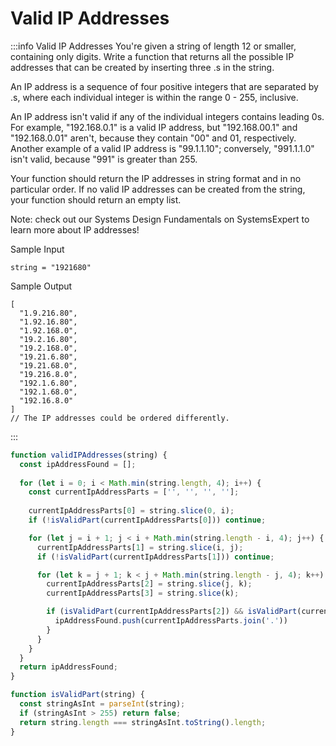 # Valid IP Addresses

:::info Valid IP Addresses
You're given a string of length 12 or smaller, containing only digits. Write a function that returns all the possible IP addresses that can be created by inserting three .s in the string.

An IP address is a sequence of four positive integers that are separated by .s, where each individual integer is within the range 0 - 255, inclusive.

An IP address isn't valid if any of the individual integers contains leading 0s. For example, "192.168.0.1" is a valid IP address, but "192.168.00.1" and "192.168.0.01" aren't, because they contain "00" and 01, respectively. Another example of a valid IP address is "99.1.1.10"; conversely, "991.1.1.0" isn't valid, because "991" is greater than 255.

Your function should return the IP addresses in string format and in no particular order. If no valid IP addresses can be created from the string, your function should return an empty list.

Note: check out our Systems Design Fundamentals on SystemsExpert to learn more about IP addresses!

Sample Input
```
string = "1921680"
```
Sample Output
```
[
  "1.9.216.80",
  "1.92.16.80",
  "1.92.168.0",
  "19.2.16.80",
  "19.2.168.0",
  "19.21.6.80",
  "19.21.68.0",
  "19.216.8.0",
  "192.1.6.80",
  "192.1.68.0",
  "192.16.8.0"
]
// The IP addresses could be ordered differently.
```
:::

```js title="Solution "
function validIPAddresses(string) {
  const ipAddressFound = [];
  
  for (let i = 0; i < Math.min(string.length, 4); i++) {
    const currentIpAddressParts = ['', '', '', ''];
    
    currentIpAddressParts[0] = string.slice(0, i);
    if (!isValidPart(currentIpAddressParts[0])) continue;

    for (let j = i + 1; j < i + Math.min(string.length - i, 4); j++) {
      currentIpAddressParts[1] = string.slice(i, j);
      if (!isValidPart(currentIpAddressParts[1])) continue;

      for (let k = j + 1; k < j + Math.min(string.length - j, 4); k++) {
        currentIpAddressParts[2] = string.slice(j, k);
        currentIpAddressParts[3] = string.slice(k);

        if (isValidPart(currentIpAddressParts[2]) && isValidPart(currentIpAddressParts[3])) {
          ipAddressFound.push(currentIpAddressParts.join('.'))
        }
      }
    }
  }
  return ipAddressFound;
}

function isValidPart(string) {
  const stringAsInt = parseInt(string);
  if (stringAsInt > 255) return false;
  return string.length === stringAsInt.toString().length;
}
```